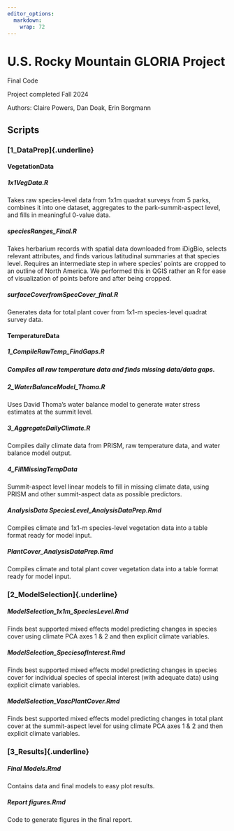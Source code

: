 ```yaml
---
editor_options: 
  markdown: 
    wrap: 72
---
```


# **U.S. Rocky Mountain GLORIA Project** 

Final Code

Project completed Fall 2024

Authors: Claire Powers, Dan Doak, Erin Borgmann

## **Scripts**

### [1_DataPrep]{.underline}

#### VegetationData

##### *1x1VegData.R* 

Takes raw species-level data from 1x1m quadrat surveys from 5 parks,
combines it into one dataset, aggregates to the park-summit-aspect
level, and fills in meaningful 0-value data.

##### *speciesRanges_Final.R*

Takes herbarium records with spatial data downloaded from iDigBio,
selects relevant attributes, and finds various latitudinal summaries at
that species level. Requires an intermediate step in where species’
points are cropped to an outline of North America. We performed this in
QGIS rather an R for ease of visualization of points before and after
being cropped.

##### *surfaceCoverfromSpecCover_final.R*

Generates data for total plant cover from 1x1-m species-level quadrat
survey data.

#### **TemperatureData** 

##### *1_CompileRawTemp_FindGaps.R*

##### Compiles all raw temperature data and finds missing data/data gaps.

##### *2_WaterBalanceModel_Thoma.R* 

Uses David Thoma’s water balance model to generate water stress
estimates at the summit level.

##### *3_AggregateDailyClimate.R* 

Compiles daily climate data from PRISM, raw temperature data, and water
balance model output.

##### *4_FillMissingTempData*

Summit-aspect level linear models to fill in missing climate data, using
PRISM and other summit-aspect data as possible predictors.

##### *AnalysisData SpeciesLevel_AnalysisDataPrep.Rmd*

Compiles climate and 1x1-m species-level vegetation data into a table
format ready for model input.

##### *PlantCover_AnalysisDataPrep.Rmd*

Compiles climate and total plant cover vegetation data into a table
format ready for model input.

### [**2_ModelSelection**]{.underline}

##### *ModelSelection_1x1m_SpeciesLevel.Rmd* 

Finds best supported mixed effects model predicting changes in species
cover using climate PCA axes 1 & 2 and then explicit climate variables.

##### *ModelSelection_SpeciesofInterest.Rmd*

Finds best supported mixed effects model predicting changes in species
cover for individual species of special interest (with adequate data)
using explicit climate variables.

##### *ModelSelection_VascPlantCover.Rmd* 

Finds best supported mixed effects model predicting changes in total
plant cover at the summit-aspect level for using climate PCA axes 1 & 2
and then explicit climate variables.

### [**3_Results**]{.underline}

##### *Final Models.Rmd* 

Contains data and final models to easy plot results.

##### *Report figures.Rmd*

Code to generate figures in the final report.
